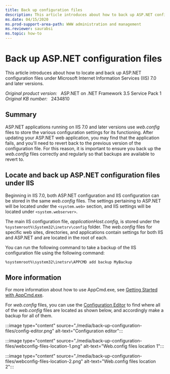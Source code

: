 ```yaml
---
title: Back up configuration files
description: This article introduces about how to back up ASP.NET configuration files under IIS 7.0 and later versions.
ms.date: 04/15/2020
ms.prod-support-area-path: WWW administration and management
ms.reviewer: saurabsi
ms.topic: how-to
---
```

# Back up ASP.NET configuration files

This article introduces about how to locate and back up ASP.NET configuration files under Microsoft Internet Information Services (IIS) 7.0 and later versions.

_Original product version:_ &nbsp; ASP.NET on .NET Framework 3.5 Service Pack 1  
_Original KB number:_ &nbsp; 2434810

## Summary

ASP.NET applications running on IIS 7.0 and later versions use *web.config* files to store the various configuration settings for its functioning. After updating your ASP.NET web application, you may find that the application fails, and you'll need to revert back to the previous version of the configuration file. For this reason, it is important to ensure you back up the *web.config* files correctly and regularly so that backups are available to revert to.

## Locate and back up ASP.NET configuration files under IIS

Beginning in IIS 7.0, both ASP.NET configuration and IIS configuration can be stored in the same *web.config* files. The settings pertaining to ASP.NET will be located under the `<system.web>` section, and IIS settings will be located under `<system.webserver>`.

The main IIS configuration file, *applicationHost.config*, is stored under the `%systemroot%\System32\inetsrv\config` folder. The *web.config* files for specific web sites, directories, and applications contain settings for both IIS and ASP.NET and are located in the root of each.

You can run the following command to take a backup of the IIS configuration file using the following command:

```console
%systemroot%\system32\inetsrv\APPCMD add backup MyBackup
```

## More information

For more information about how to use AppCmd.exe, see [Getting Started with AppCmd.exe](/iis/get-started/getting-started-with-iis/getting-started-with-appcmdexe).

For *web.config* files, you can use the [Configuration Editor](https://www.iis.net/downloads/microsoft/administration-pack) to find where all of the *web.config* files are located as shown below, and accordingly make a backup for all of them.

:::image type="content" source="./media/back-up-configuration-files/config-editor.png" alt-text="Configuration editor":::

:::image type="content" source="./media/back-up-configuration-files/webconfig-files-location-1.png" alt-text="Web.config files location 1":::

:::image type="content" source="./media/back-up-configuration-files/webconfig-files-location-2.png" alt-text="Web.config files location 2":::
